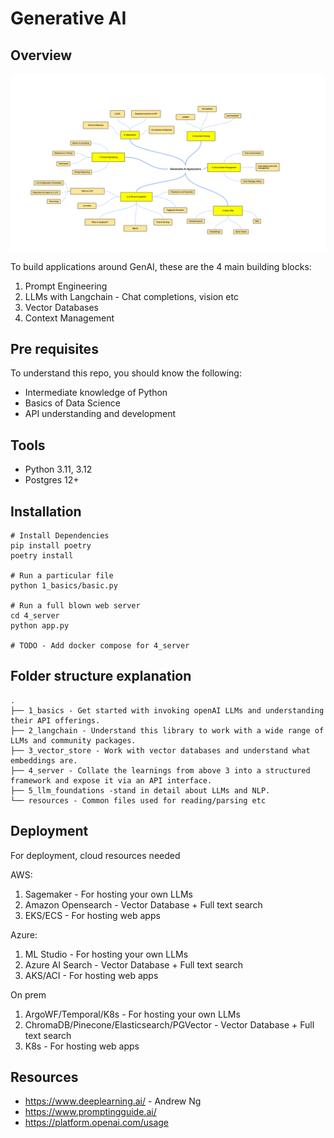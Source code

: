 # Generative AI

## Overview

![Genai overview](./resources/genai.png)

To build applications around GenAI, these are the 4 main building blocks:

1. Prompt Engineering
2. LLMs with Langchain - Chat completions, vision etc
3. Vector Databases
4. Context Management

## Pre requisites

To understand this repo, you should know the following:

- Intermediate knowledge of Python
- Basics of Data Science
- API understanding and development

## Tools

- Python 3.11, 3.12
- Postgres 12+

## Installation

```shell
# Install Dependencies
pip install poetry
poetry install

# Run a particular file
python 1_basics/basic.py 

# Run a full blown web server
cd 4_server
python app.py

# TODO - Add docker compose for 4_server
```

## Folder structure explanation

```shell
.
├── 1_basics - Get started with invoking openAI LLMs and understanding their API offerings.
├── 2_langchain - Understand this library to work with a wide range of LLMs and community packages. 
├── 3_vector_store - Work with vector databases and understand what embeddings are.
├── 4_server - Collate the learnings from above 3 into a structured framework and expose it via an API interface.
├── 5_llm_foundations -stand in detail about LLMs and NLP.
└── resources - Common files used for reading/parsing etc
```


## Deployment

For deployment, cloud resources needed

AWS:

1. Sagemaker - For hosting your own LLMs
2. Amazon Opensearch - Vector Database + Full text search
3. EKS/ECS - For hosting web apps 

Azure:

1. ML Studio - For hosting your own LLMs
2. Azure AI Search - Vector Database + Full text search
3. AKS/ACI - For hosting web apps 

On prem

1. ArgoWF/Temporal/K8s - For hosting your own LLMs
2. ChromaDB/Pinecone/Elasticsearch/PGVector - Vector Database + Full text search
3. K8s - For hosting web apps 

## Resources

- https://www.deeplearning.ai/ - Andrew Ng
- https://www.promptingguide.ai/
- https://platform.openai.com/usage